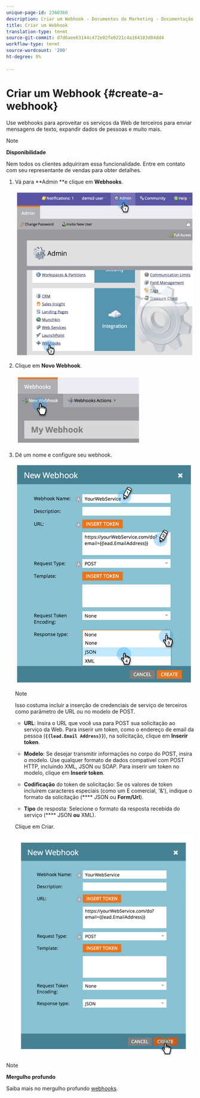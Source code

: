 ```yaml
---
unique-page-id: 2360360
description: Criar um Webhook - Documentos do Marketing - Documentação do produto
title: Criar um Webhook
translation-type: tm+mt
source-git-commit: d7d6aee63144c472e02fe0221c4a164183d04dd4
workflow-type: tm+mt
source-wordcount: '200'
ht-degree: 0%

---
```



# Criar um Webhook {#create-a-webhook}

Use webhooks para aproveitar os serviços da Web de terceiros para enviar mensagens de texto, expandir dados de pessoas e muito mais.

>[!NOTE]
>
>**Disponibilidade**
>
>Nem todos os clientes adquiriram essa funcionalidade. Entre em contato com seu representante de vendas para obter detalhes.

1. Vá para **Admin **e clique em **Webhooks**.

   ![](assets/image2014-9-24-14-3a52-3a57.png)

1. Clique em **Novo Webhook**.

   ![](assets/image2014-9-24-14-3a53-3a9.png)

1. Dê um nome e configure seu webhook.

   ![](assets/image2014-9-24-14-3a53-3a19.png)

   >[!NOTE]
   >
   >Isso costuma incluir a inserção de credenciais de serviço de terceiros como parâmetro de URL ou no modelo de POST.

   * **URL**: Insira o URL que você usa para POST sua solicitação ao serviço da Web. Para inserir um token, como o endereço de email da pessoa (**`{{lead.Email Address}}`**), na solicitação, clique em **Inserir token**.

   * **Modelo**: Se desejar transmitir informações no corpo do POST, insira o modelo. Use qualquer formato de dados compatível com POST HTTP, incluindo XML, JSON ou SOAP. Para inserir um token no modelo, clique em **Inserir token**.

   * **Codificação** do token de solicitação: Se os valores de token incluírem caracteres especiais (como um E comercial, &#39;&amp;&#39;), indique o formato da solicitação (**** JSON ou  **Form/Url**).

   * **Tipo** de resposta: Selecione o formato da resposta recebida do serviço (**** JSON **ou** XML).

   Clique em Criar.

   ![](assets/image2014-9-24-14-3a53-3a35.png)

>[!NOTE]
>
>**Mergulho profundo**
>
>Saiba mais no mergulho profundo [webhooks](http://developers.marketo.com/documentation/webhooks/).

